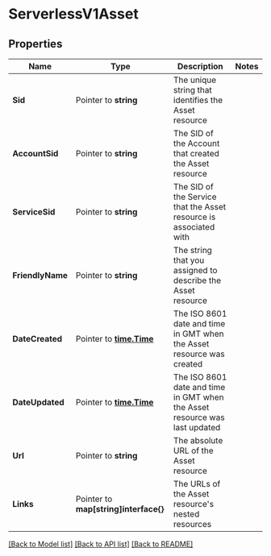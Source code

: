 # ServerlessV1Asset

## Properties

Name | Type | Description | Notes
------------ | ------------- | ------------- | -------------
**Sid** | Pointer to **string** | The unique string that identifies the Asset resource |
**AccountSid** | Pointer to **string** | The SID of the Account that created the Asset resource |
**ServiceSid** | Pointer to **string** | The SID of the Service that the Asset resource is associated with |
**FriendlyName** | Pointer to **string** | The string that you assigned to describe the Asset resource |
**DateCreated** | Pointer to [**time.Time**](time.Time.md) | The ISO 8601 date and time in GMT when the Asset resource was created |
**DateUpdated** | Pointer to [**time.Time**](time.Time.md) | The ISO 8601 date and time in GMT when the Asset resource was last updated |
**Url** | Pointer to **string** | The absolute URL of the Asset resource |
**Links** | Pointer to **map[string]interface{}** | The URLs of the Asset resource's nested resources |

[[Back to Model list]](../README.md#documentation-for-models) [[Back to API list]](../README.md#documentation-for-api-endpoints) [[Back to README]](../README.md)


